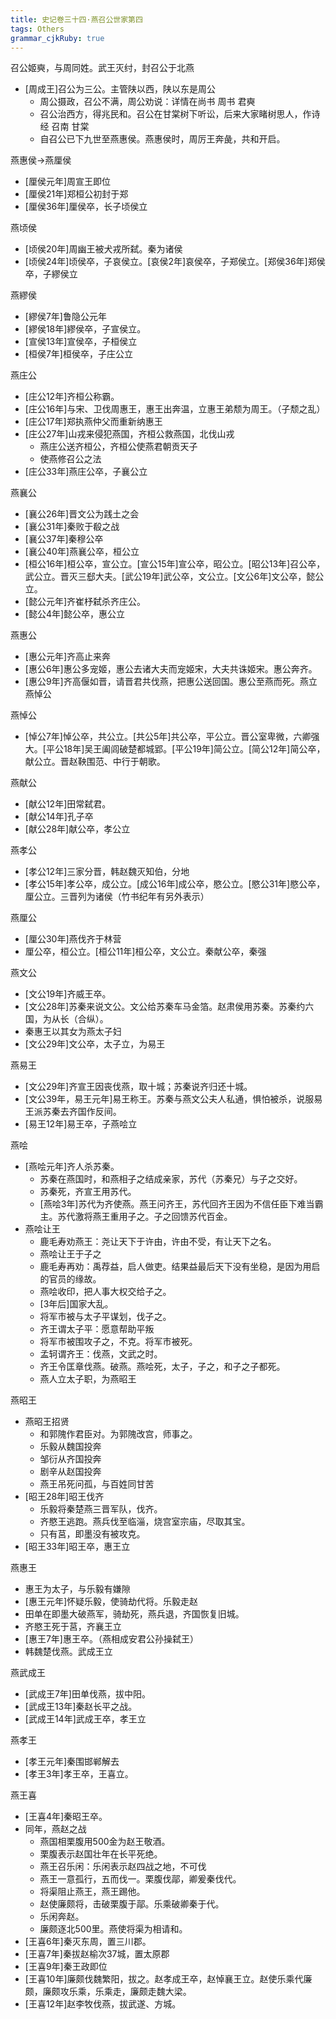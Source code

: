 ```yaml
---
title: 史记卷三十四·燕召公世家第四
tags: Others
grammar_cjkRuby: true
---
```

召公姬奭，与周同姓。武王灭纣，封召公于北燕
* [周成王]召公为三公。主管陕以西，陕以东是周公
    * 周公摄政，召公不满，周公劝说：详情在尚书 周书 君奭
    * 召公治西方，得兆民和。召公在甘棠树下听讼，后来大家睹树思人，作诗经 召南 甘棠
    * 自召公已下九世至燕惠侯。燕惠侯时，周厉王奔彘，共和开启。

燕惠侯->燕厘侯
* [厘侯元年]周宣王即位
* [厘侯21年]郑桓公初封于郑
* [厘侯36年]厘侯卒，长子顷侯立

燕顷侯
* [顷侯20年]周幽王被犬戎所弑。秦为诸侯
* [顷侯24年]顷侯卒，子哀侯立。[哀侯2年]哀侯卒，子郑侯立。[郑侯36年]郑侯卒，子繆侯立

燕繆侯
* [繆侯7年]鲁隐公元年
* [繆侯18年]繆侯卒，子宣侯立。
* [宣侯13年]宣侯卒，子桓侯立
* [桓侯7年]桓侯卒，子庄公立

燕庄公
* [庄公12年]齐桓公称霸。
* [庄公16年]与宋、卫伐周惠王，惠王出奔温，立惠王弟颓为周王。（子颓之乱）
* [庄公17年]郑执燕仲父而重新纳惠王
* [庄公27年]山戎来侵犯燕国，齐桓公救燕国，北伐山戎
	* 燕庄公送齐桓公，齐桓公使燕君朝贡天子
	* 使燕修召公之法
* [庄公33年]燕庄公卒，子襄公立

燕襄公
* [襄公26年]晋文公为践土之会
* [襄公31年]秦败于殽之战
* [襄公37年]秦穆公卒
* [襄公40年]燕襄公卒，桓公立
* [桓公16年]桓公卒，宣公立。[宣公15年]宣公卒，昭公立。[昭公13年]召公卒，武公立。晋灭三郄大夫。[武公19年]武公卒，文公立。[文公6年]文公卒，懿公立。
* [懿公元年]齐崔杼弑杀齐庄公。
* [懿公4年]懿公卒，惠公立

燕惠公
* [惠公元年]齐高止来奔
* [惠公6年]惠公多宠姬，惠公去诸大夫而宠姬宋，大夫共诛姬宋。惠公奔齐。
* [惠公9年]齐高偃如晋，请晋君共伐燕，把惠公送回国。惠公至燕而死。燕立燕悼公

燕悼公
* [悼公7年]悼公卒，共公立。[共公5年]共公卒，平公立。晋公室卑微，六卿强大。[平公18年]吴王阖闾破楚都城郢。[平公19年]简公立。[简公12年]简公卒，献公立。晋赵鞅围范、中行于朝歌。

燕献公
* [献公12年]田常弑君。
* [献公14年]孔子卒
* [献公28年]献公卒，孝公立

燕孝公
* [孝公12年]三家分晋，韩赵魏灭知伯，分地
* [孝公15年]孝公卒，成公立。[成公16年]成公卒，愍公立。[愍公31年]愍公卒，厘公立。三晋列为诸侯（竹书纪年有另外表示）

燕厘公
* [厘公30年]燕伐齐于林营
* 厘公卒，桓公立。[桓公11年]桓公卒，文公立。秦献公卒，秦强

燕文公
* [文公19年]齐威王卒。
* [文公28年]苏秦来说文公。文公给苏秦车马金箔。赵肃侯用苏秦。苏秦约六国，为从长（合纵）。
* 秦惠王以其女为燕太子妇
* [文公29年]文公卒，太子立，为易王

燕易王
* [文公29年]齐宣王因丧伐燕，取十城；苏秦说齐归还十城。
* [文公39年，易王元年]易王称王。苏秦与燕文公夫人私通，惧怕被杀，说服易王派苏秦去齐国作反间。
* [易王12年]易王卒，子燕哙立

燕哙
* [燕哙元年]齐人杀苏秦。
	* 苏秦在燕国时，和燕相子之结成亲家，苏代（苏秦兄）与子之交好。
	* 苏秦死，齐宣王用苏代。
	* [燕哙3年]苏代为齐使燕。燕王问齐王，苏代回齐王因为不信任臣下难当霸主。苏代激将燕王重用子之。子之回馈苏代百金。
* 燕哙让王
	* 鹿毛寿劝燕王：尧让天下于许由，许由不受，有让天下之名。
	* 燕哙让王于子之
	* 鹿毛寿再劝：禹荐益，启人做吏。结果益最后天下没有坐稳，是因为用启的官员的缘故。
	* 燕哙收印，把人事大权交给子之。
	* [3年后]国家大乱。
	* 将军市被与太子平谋划，伐子之。
	* 齐王谓太子平：愿意帮助平叛
	* 将军市被围攻子之，不克。将军市被死。
	* 孟轲谓齐王：伐燕，文武之时。
	* 齐王令匡章伐燕。破燕。燕哙死，太子，子之，和子之子都死。
	* 燕人立太子职，为燕昭王

燕昭王
* 燕昭王招贤
	* 和郭隗作君臣对。为郭隗改宫，师事之。
	* 乐毅从魏国投奔
	* 邹衍从齐国投奔
	* 剧辛从赵国投奔
	* 燕王吊死问孤，与百姓同甘苦
* [昭王28年]昭王伐齐
	* 乐毅将秦楚燕三晋军队，伐齐。
	* 齐愍王逃跑。燕兵伐至临淄，烧宫室宗庙，尽取其宝。
	* 只有莒，即墨没有被攻克。
* [昭王33年]昭王卒，惠王立

燕惠王
* 惠王为太子，与乐毅有嫌隙
* [惠王元年]怀疑乐毅，使骑劫代将。乐毅走赵
* 田单在即墨大破燕军，骑劫死，燕兵退，齐国恢复旧城。
* 齐愍王死于莒，齐襄王立
* [惠王7年]惠王卒。（燕相成安君公孙操弑王）
* 韩魏楚伐燕。武成王立

燕武成王
* [武成王7年]田单伐燕，拔中阳。
* [武成王13年]秦赵长平之战。
* [武成王14年]武成王卒，孝王立

燕孝王
* [孝王元年]秦围邯郸解去
* [孝王3年]孝王卒，王喜立。

燕王喜
* [王喜4年]秦昭王卒。
* 同年，燕赵之战
	* 燕国相栗腹用500金为赵王敬酒。
	* 栗腹表示赵国壮年在长平死绝。
	* 燕王召乐闲：乐闲表示赵四战之地，不可伐
	* 燕王一意孤行，五而伐一。栗腹伐鄗，卿爰秦伐代。
	* 将渠阻止燕王，燕王踢他。
	* 赵使廉颇将，击破栗腹于鄗。乐乘破卿秦于代。
	* 乐闲奔赵。
	* 廉颇逐北500里。燕使将渠为相请和。
* [王喜6年]秦灭东周，置三川郡。
* [王喜7年]秦拔赵榆次37城，置太原郡
* [王喜9年]秦王政即位
* [王喜10年]廉颇伐魏繁阳，拔之。赵孝成王卒，赵悼襄王立。赵使乐乘代廉颇，廉颇攻乐乘，乐乘走，廉颇走魏大梁。
* [王喜12年]赵李牧伐燕，拔武遂、方城。